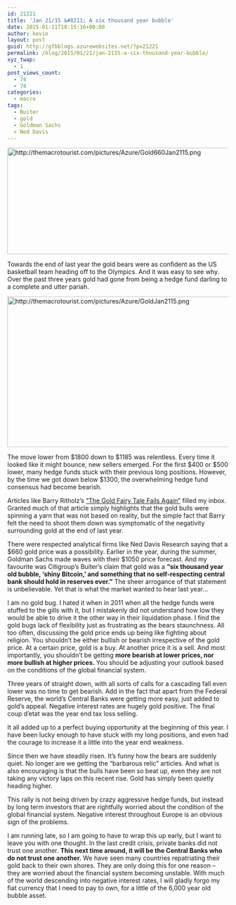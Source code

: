 ```yaml
---
id: 21221
title: 'Jan 21/15 &#8211; A six thousand year bubble'
date: 2015-01-21T10:15:16+00:00
author: kevin
layout: post
guid: http://gfbblogs.azurewebsites.net/?p=21221
permalink: /blog/2015/01/21/jan-2115-a-six-thousand-year-bubble/
xyz_twap:
  - 1
post_views_count:
  - 74
  - 74
categories:
  - macro
tags:
  - Buiter
  - gold
  - Goldman Sachs
  - Ned Davis
---
```


  <img src="http://themacrotourist.com/pictures/Azure/Gold660Jan2115.png" style="margin:30px atuo;display:block;" alt="http://themacrotourist.com/pictures/Azure/Gold660Jan2115.png" width="600" height="242">

Towards the end of last year the gold bears were as confident as the US basketball team heading off to the Olympics. And it was easy to see why. Over the past three years gold had gone from being a hedge fund darling to a complete and utter pariah. 


  <img src="http://themacrotourist.com/pictures/Azure/GoldJan2115.png" style="margin:30px atuo;display:block;" alt="http://themacrotourist.com/pictures/Azure/GoldJan2115.png" width="600" height="342">

The move lower from $1800 down to $1185 was relentless. Every time it looked like it might bounce, new sellers emerged. For the first $400 or $500 lower, many hedge funds stuck with their previous long positions. However, by the time we got down below $1300, the overwhelming hedge fund consensus had become bearish. 

Articles like Barry Ritholz&#8217;s [&#8220;The Gold Fairy Tale Fails Again&#8221;](http://www.bloombergview.com/articles/2014-12-02/the-gold-fairy-tale-fails-again) filled my inbox. Granted much of that article simply highlights that the gold bulls were spinning a yarn that was not based on reality, but the simple fact that Barry felt the need to shoot them down was symptomatic of the negativity surrounding gold at the end of last year.

There were respected analytical firms like Ned Davis Research saying that a $660 gold price was a possibility. Earlier in the year, during the summer, Goldman Sachs made waves with their $1050 price forecast. And my favourite was Citigroup&#8217;s Buiter&#8217;s claim that gold was a **&#8220;six thousand year old bubble, &#8216;shiny Bitcoin,&#8217; and something that no self-respecting central bank should hold in reserves ever.&#8221;** The sheer arrogance of that statement is unbelievable. Yet that is what the market wanted to hear last year&#8230;

I am no gold bug. I hated it when in 2011 when all the hedge funds were stuffed to the gills with it, but I mistakenly did not understand how low they would be able to drive it the other way in their liquidation phase. I find the gold bugs lack of flexibility just as frustrating as the bears staunchness. All too often, discussing the gold price ends up being like fighting about religion. You shouldn&#8217;t be either bullish or bearish irrespective of the gold price. At a certain price, gold is a buy. At another price it is a sell. And most importantly, you shouldn&#8217;t be getting **more bearish at lower prices, nor more bullish at higher prices.** You should be adjusting your outlook based on the conditions of the global financial system. 

Three years of straight down, with all sorts of calls for a cascading fall even lower was no time to get bearish. Add in the fact that apart from the Federal Reserve, the world&#8217;s Central Banks were getting more easy, just added to gold&#8217;s appeal. Negative interest rates are hugely gold positive. The final coup d&#8217;etat was the year end tax loss selling. 

It all added up to a perfect buying opportunity at the beginning of this year. I have been lucky enough to have stuck with my long positions, and even had the courage to increase it a little into the year end weakness. 

Since then we have steadily risen. It&#8217;s funny how the bears are suddenly quiet. No longer are we getting the &#8220;barbarous relic&#8221; articles. And what is also encouraging is that the bulls have been so beat up, even they are not taking any victory laps on this recent rise. Gold has simply been quietly heading higher.

This rally is not being driven by crazy aggressive hedge funds, but instead by long term investors that are rightfully worried about the condition of the global financial system. Negative interest throughout Europe is an obvious sign of the problems. 

I am running late, so I am going to have to wrap this up early, but I want to leave you with one thought. In the last credit crisis, private banks did not trust one another. **This next time around, it will be the Central Banks who do not trust one another.** We have seen many countries repatriating their gold back to their own shores. They are only doing this for one reason &#8211; they are worried about the financial system becoming unstable. With much of the world descending into negative interest rates, I will gladly forgo my fiat currency that I need to pay to own, for a little of the 6,000 year old bubble asset.